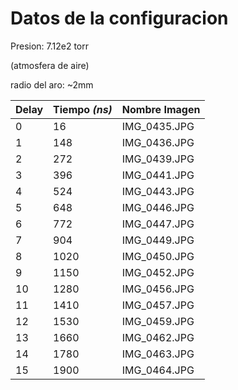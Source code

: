 # Datos de la configuracion
Presion: 7.12e2 torr

(atmosfera de aire)

radio del aro: ~2mm

| Delay | Tiempo _(ns)_ | Nombre Imagen |
| --- | --- | --- |
| 0 | 16 | IMG_0435.JPG |
| 1 | 148 | IMG_0436.JPG |
| 2 | 272 | IMG_0439.JPG |
| 3 | 396 | IMG_0441.JPG |
| 4 | 524 | IMG_0443.JPG |
| 5 | 648 | IMG_0446.JPG |
| 6 | 772 | IMG_0447.JPG |
| 7 | 904 | IMG_0449.JPG |
| 8 | 1020 | IMG_0450.JPG |
| 9 | 1150 | IMG_0452.JPG |
| 10 | 1280 | IMG_0456.JPG |
| 11 | 1410 | IMG_0457.JPG |
| 12 | 1530 | IMG_0459.JPG |
| 13 | 1660 | IMG_0462.JPG |
| 14 | 1780 | IMG_0463.JPG |
| 15 | 1900 | IMG_0464.JPG |
